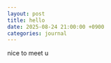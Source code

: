 ```yaml
---
layout: post
title: hello
date: 2025-08-24 21:00:00 +0900
categories: journal
---
```


nice to meet u


